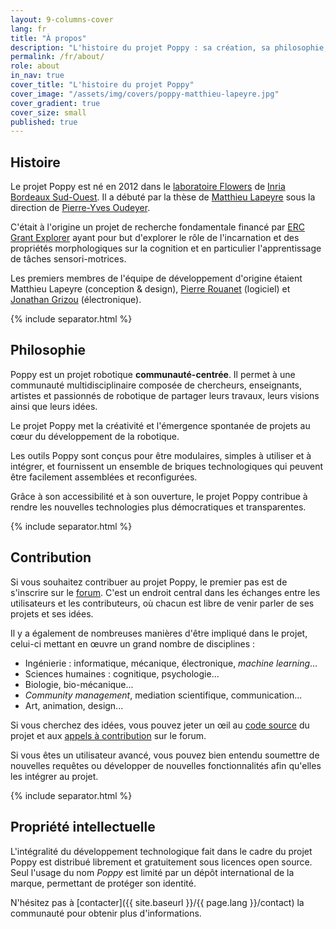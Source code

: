 ```yaml
---
layout: 9-columns-cover
lang: fr
title: "À propos"
description: "L'histoire du projet Poppy : sa création, sa philosophie, et comment rejoindre la communauté"
permalink: /fr/about/
role: about
in_nav: true
cover_title: "L'histoire du projet Poppy"
cover_image: "/assets/img/covers/poppy-matthieu-lapeyre.jpg"
cover_gradient: true
cover_size: small
published: true
---
```


## Histoire

Le projet Poppy est né en 2012 dans le [laboratoire Flowers](https://flowers.inria.fr/) de [Inria Bordeaux Sud-Ouest](https://www.inria.fr/centre/bordeaux). Il a débuté par la thèse de [Matthieu Lapeyre](https://github.com/matthieu-lapeyre) sous la direction de [Pierre-Yves Oudeyer](http://www.pyoudeyer.com/).

C'était à l'origine un projet de recherche fondamentale financé par [ERC Grant Explorer](http://erc.europa.eu/) ayant pour but d'explorer le rôle de l'incarnation et des propriétés morphologiques sur la cognition et en particulier l'apprentissage de tâches sensori-motrices.

Les premiers membres de l'équipe de développement d'origine étaient Matthieu Lapeyre (conception &amp; design), [Pierre Rouanet](https://github.com/pierre-rouanet) (logiciel) et [Jonathan Grizou](http://jgrizou.com/) (électronique).

{% include separator.html %}

## Philosophie

Poppy est un projet robotique **communauté-centrée**. Il permet à une communauté multidisciplinaire composée de chercheurs, enseignants, artistes et passionnés de robotique de partager leurs travaux, leurs visions ainsi que leurs idées.

Le projet Poppy met la créativité et l'émergence spontanée de projets au cœur du développement de la robotique.

Les outils Poppy sont conçus pour être modulaires, simples à utiliser et à intégrer, et fournissent un ensemble de briques technologiques qui peuvent être facilement assemblées et reconfigurées.

Grâce à son accessibilité et à son ouverture, le projet Poppy contribue à rendre les nouvelles technologies plus démocratiques et transparentes.

{% include separator.html %}

## Contribution

Si vous souhaitez contribuer au projet Poppy, le premier pas est de s'inscrire sur le [forum](https://forum.poppy-project.org). C'est un endroit central dans les échanges entre les utilisateurs et les contributeurs, où chacun est libre de venir parler de ses projets et ses idées.

Il y a également de nombreuses manières d'être impliqué dans le projet, celui-ci mettant en œuvre un grand nombre de disciplines :

- Ingénierie : informatique, mécanique, électronique, _machine learning_...
- Sciences humaines : cognitique, psychologie...
- Biologie, bio-mécanique...
- _Community management_, mediation scientifique, communication...
- Art, animation, design...

Si vous cherchez des idées, vous pouvez jeter un œil au [code source](https://github.com/poppy-project/) du projet et aux [appels à contribution](https://forum.poppy-project.org/tags/call-for-contributions) sur le forum.

Si vous êtes un utilisateur avancé, vous pouvez bien entendu soumettre de nouvelles requêtes ou développer de nouvelles fonctionnalités afin qu'elles les intégrer au projet.

{% include separator.html %}

## Propriété intellectuelle

L'intégralité du développement technologique fait dans le cadre du projet Poppy est distribué librement et gratuitement sous licences open source. Seul l'usage du nom *Poppy* est limité par un dépôt international de la marque, permettant de protéger son identité.

N'hésitez pas à [contacter]({{ site.baseurl }}/{{ page.lang }}/contact) la communauté pour obtenir plus d'informations.

